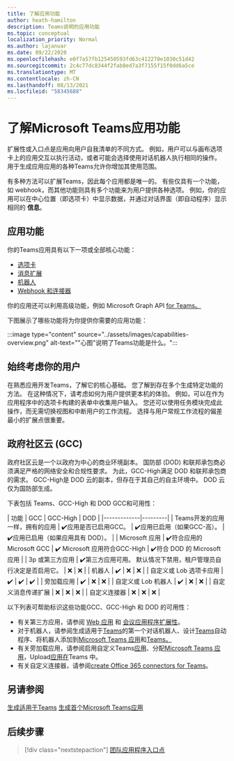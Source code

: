 ```yaml
---
title: 了解应用功能
author: heath-hamilton
description: Teams说明的应用功能
ms.topic: conceptual
localization_priority: Normal
ms.author: lajanuar
ms.date: 09/22/2020
ms.openlocfilehash: e0f7a57fb125450593fd63c412278e1030c51d42
ms.sourcegitcommit: 2c4c77dc8344f2fab8ed7a3f7155f15f0dd6a5ce
ms.translationtype: MT
ms.contentlocale: zh-CN
ms.lasthandoff: 08/13/2021
ms.locfileid: "58345688"
---
```

# <a name="understand-microsoft-teams-app-capabilities"></a>了解Microsoft Teams应用功能

扩展性或入口点是应用向用户自我清单的不同方式。 例如，用户可以与画布选项卡上的应用交互以执行活动，或者可能会选择使用对话机器人执行相同的操作。 用于生成应用应用的各种Teams允许你增加其使用范围。

有多种方法可以扩展Teams，因此每个应用都是唯一的。 有些仅具有一个功能，如 webhook，而其他功能则具有多个功能来为用户提供各种选项。 例如，你的应用可以在中心位置（即选项卡）中显示数据，并通过对话界面（即自动程序）显示相同的 **信息**。

## <a name="app-capabilities"></a>应用功能

你的Teams应用具有以下一项或全部核心功能：

* [选项卡](../tabs/what-are-tabs.md)
* [消息扩展](../messaging-extensions/what-are-messaging-extensions.md)
* [机器人](../bots/what-are-bots.md)
* [Webhook 和连接器](../webhooks-and-connectors/what-are-webhooks-and-connectors.md)

你的应用还可以利用高级功能，例如 Microsoft Graph API [for Teams。](/graph/teams-concept-overview)

下图展示了哪些功能将为你提供你需要的应用功能：

:::image type="content" source="../assets/images/capabilities-overview.png" alt-text="&quot;心图&quot;说明了Teams功能是什么。":::

## <a name="always-consider-your-user"></a>始终考虑你的用户

在熟悉应用开发Teams，了解它的核心基础。 您了解到存在多个生成特定功能的方法。 在这种情况下，请考虑如何为用户提供更本机的体验。
例如，可以在作为应用程序中的选项卡构建的表单中收集用户输入。 您还可以使用任务模块完成此操作，而无需切换视图和中断用户的工作流程。 选择与用户常规工作流程的偏差最小的扩展点很重要。

## <a name="government-community-cloud-gcc"></a>政府社区云 (GCC)

政府社区云是一个以政府为中心的商业环境副本。 国防部 (DOD) 和联邦承包商必须满足严格的网络安全和合规性要求。 为此，GCC-High满足 DOD 和联邦承包商的需求。 GCC-High是 DOD 云的副本，但存在于其自己的自主环境中。 DOD 云仅为国防部生成。

下表包括 Teams、GCC-High 和 DOD GCC和可用性：

| 功能   | GCC | GCC-High | DOD |
|-------------|---------|
| Teams开发的应用一样，拥有的应用 | ✔️应用是否已启用GCC。 | ✔️应用已启用（如果GCC-高）。 | ✔️应用已启用（如果应用具有 DOD）。 |
| Microsoft 应用 | ✔️符合应用的 Microsoft GCC | ✔️ Microsoft 应用符合GCC-High | ✔️符合 DOD 的 Microsoft 应用 |
| 3p 或第三方应用 | ✔️第三方应用可用。 默认情况下禁用，租户管理员自行决定是否启用它。 | ❌ | ❌ |
| 机器人 | ✔️ | ❌ | ❌ |
| 自定义或 Lob 选项卡应用 |  ✔️ | ✔️ | ✔️ |
| 旁加载应用 | ✔️ | ❌ | ❌ |
| 自定义或 Lob 机器人 | ✔️ | ❌ | ❌ |
| 自定义消息传递扩展 | ❌ | ❌ | ❌ |
| 自定义连接器 | ❌ | ❌ | ❌ |

以下列表可帮助标识这些功能GCC、GCC-High 和 DOD 的可用性：

* 有关第三方应用，请参阅 [Web 应用](../samples/integrating-web-apps.md) 和 [会议应用程序扩展性](../apps-in-teams-meetings/meeting-app-extensibility.md)。
* 对于机器人，请参阅生成适用于[Teams](../get-started/first-app-bot.md)的第一个对话机器人、设计[Teams](../bots/design/bots.md)自动程序、将机器人添加到[Microsoft Teams 应用](../resources/bot-v3/bots-overview.md)和[Teams。](../bots/what-are-bots.md)
* 有关旁加载应用，请参阅启用自定义Teams[应用](../concepts/design/enable-app-customization.md)、分配[Microsoft Teams 应用](../concepts/deploy-and-publish/apps-publish-overview.md)，Upload[应用在](../concepts/deploy-and-publish/apps-upload.md)Teams 中。
* 有关自定义连接器，请参阅[create Office 365 connectors for Teams](../webhooks-and-connectors/how-to/connectors-creating.md)。

## <a name="see-also"></a>另请参阅

[生成适用于Teams](../overview.md) 
[生成首个Microsoft Teams应用](../build-your-first-app/build-first-app-overview.md)

## <a name="next-step"></a>后续步骤

> [!div class="nextstepaction"]
> [团队应用程序入口点](../concepts/extensibility-points.md)
